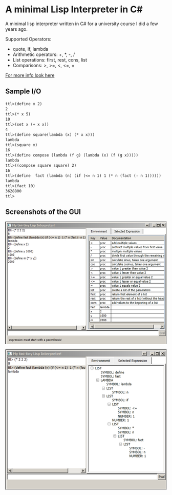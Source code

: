# A minimal Lisp Interpreter in C#

A minimal lisp interpreter written in C# for a university course I did a few years ago.

Supported Operators:

* quote, if, lambda
* Arithmetic operators: +, *, -, /
* List operations: first, rest, cons, list
* Comparisons: >, >=, <, <=, =

[For more info look here](http://dotnet.jku.at/applications/course11/Feichtinger/)

## Sample I/O

	ttl>(define x 2)
	2
	ttl>(* x 5)
	10
	ttl>(set x (+ x x))
	4
	ttl>(define square(lambda (x) (* x x)))
	lambda
	ttl>(square x)
	16
	ttl>(define compose (lambda (f g) (lambda (x) (f (g x)))))
	lambda
	ttl>((compose square square) 2)
	16
	ttl>(define  fact (lambda (n) (if (<= n 1) 1 (* n (fact (- n 1))))))
	lambda
	ttl>(fact 10)
	3628800
	ttl>

## Screenshots of the GUI

![GUI1](/img/screen1.PNG)

![GUI2](/img/screen2.PNG)
